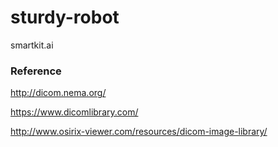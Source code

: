 # sturdy-robot
smartkit.ai


### Reference

http://dicom.nema.org/

https://www.dicomlibrary.com/

http://www.osirix-viewer.com/resources/dicom-image-library/
